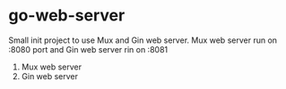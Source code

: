# go-web-server
Small init project to use Mux and Gin web server.
Mux web server run on :8080 port and Gin web server rin on :8081
1. Mux web server
2. Gin web server
   
